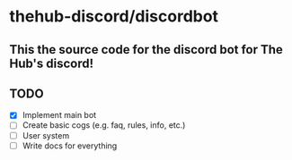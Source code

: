 # thehub-discord/discordbot

## This the source code for the discord bot for The Hub's discord!

## TODO

- [x] Implement main bot
- [ ] Create basic cogs (e.g. faq, rules, info, etc.)
- [ ] User system
- [ ] Write docs for everything
